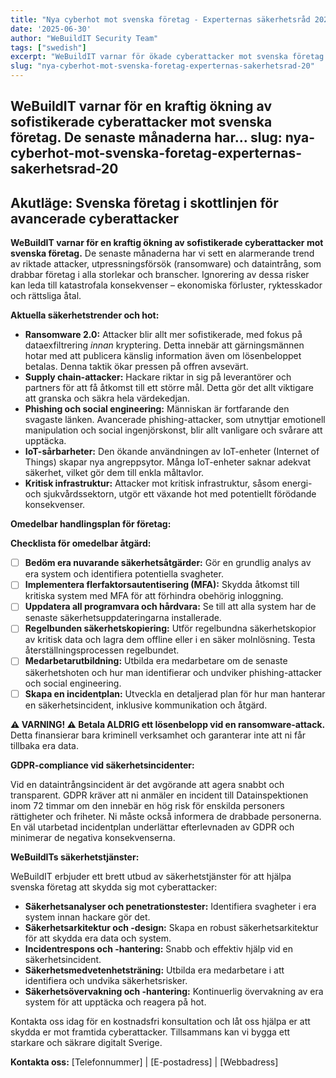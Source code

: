 ```yaml
---
title: "Nya cyberhot mot svenska företag - Experternas säkerhetsråd 2025"
date: '2025-06-30'
author: "WeBuildIT Security Team"
tags: ["swedish"]
excerpt: "WeBuildIT varnar för ökade cyberattacker mot svenska företag. De senaste månaderna har vi sett en markant ökning av ..."
slug: "nya-cyberhot-mot-svenska-foretag-experternas-sakerhetsrad-20"
---
```

  **WeBuildIT varnar för en kraftig ökning av sofistikerade cyberattacker mot
  svenska företag.**  De senaste månaderna har...
slug: nya-cyberhot-mot-svenska-foretag-experternas-sakerhetsrad-20
---
## Akutläge: Svenska företag i skottlinjen för avancerade cyberattacker

**WeBuildIT varnar för en kraftig ökning av sofistikerade cyberattacker mot svenska företag.**  De senaste månaderna har vi sett en alarmerande trend av riktade attacker, utpressningsförsök (ransomware) och dataintrång, som drabbar företag i alla storlekar och branscher.  Ignorering av dessa risker kan leda till katastrofala konsekvenser – ekonomiska förluster, ryktesskador och rättsliga åtal.

**Aktuella säkerhetstrender och hot:**

* **Ransomware 2.0:**  Attacker blir allt mer sofistikerade, med fokus på dataexfiltrering *innan* kryptering. Detta innebär att gärningsmännen hotar med att publicera känslig information även om lösenbeloppet betalas.  Denna taktik ökar pressen på offren avsevärt.
* **Supply chain-attacker:**  Hackare riktar in sig på leverantörer och partners för att få åtkomst till ett större mål. Detta gör det allt viktigare att granska och säkra hela värdekedjan.
* **Phishing och social engineering:**  Människan är fortfarande den svagaste länken.  Avancerade phishing-attacker, som utnyttjar emotionell manipulation och social ingenjörskonst, blir allt vanligare och svårare att upptäcka.
* **IoT-sårbarheter:**  Den ökande användningen av IoT-enheter (Internet of Things) skapar nya angreppsytor.  Många IoT-enheter saknar adekvat säkerhet, vilket gör dem till enkla måltavlor.
* **Kritisk infrastruktur:**  Attacker mot kritisk infrastruktur, såsom energi- och sjukvårdssektorn, utgör ett växande hot med potentiellt förödande konsekvenser.


**Omedelbar handlingsplan för företag:**

**Checklista för omedelbar åtgärd:**

* [ ] **Bedöm era nuvarande säkerhetsåtgärder:**  Gör en grundlig analys av era system och identifiera potentiella svagheter.
* [ ] **Implementera flerfaktorsautentisering (MFA):**  Skydda åtkomst till kritiska system med MFA för att förhindra obehörig inloggning.
* [ ] **Uppdatera all programvara och hårdvara:**  Se till att alla system har de senaste säkerhetsuppdateringarna installerade.
* [ ] **Regelbunden säkerhetskopiering:**  Utför regelbundna säkerhetskopior av kritisk data och lagra dem offline eller i en säker molnlösning.  Testa återställningsprocessen regelbundet.
* [ ] **Medarbetarutbildning:**  Utbilda era medarbetare om de senaste säkerhetshoten och hur man identifierar och undviker phishing-attacker och social engineering.
* [ ] **Skapa en incidentplan:**  Utveckla en detaljerad plan för hur man hanterar en säkerhetsincident, inklusive kommunikation och åtgärd.

**⚠️ VARNING! ⚠️ Betala ALDRIG ett lösenbelopp vid en ransomware-attack.** Detta finansierar bara kriminell verksamhet och garanterar inte att ni får tillbaka era data.

**GDPR-compliance vid säkerhetsincidenter:**

Vid en dataintrångsincident är det avgörande att agera snabbt och transparent. GDPR kräver att ni anmäler en incident till Datainspektionen inom 72 timmar om den innebär en hög risk för enskilda personers rättigheter och friheter.  Ni måste också informera de drabbade personerna.  En väl utarbetad incidentplan underlättar efterlevnaden av GDPR och minimerar de negativa konsekvenserna.

**WeBuildITs säkerhetstjänster:**

WeBuildIT erbjuder ett brett utbud av säkerhetstjänster för att hjälpa svenska företag att skydda sig mot cyberattacker:

* **Säkerhetsanalyser och penetrationstester:**  Identifiera svagheter i era system innan hackare gör det.
* **Säkerhetsarkitektur och -design:**  Skapa en robust säkerhetsarkitektur för att skydda era data och system.
* **Incidentrespons och -hantering:**  Snabb och effektiv hjälp vid en säkerhetsincident.
* **Säkerhetsmedvetenhetsträning:**  Utbilda era medarbetare i att identifiera och undvika säkerhetsrisker.
* **Säkerhetsövervakning och -hantering:**  Kontinuerlig övervakning av era system för att upptäcka och reagera på hot.


Kontakta oss idag för en kostnadsfri konsultation och låt oss hjälpa er att skydda er mot framtida cyberattacker.  Tillsammans kan vi bygga ett starkare och säkrare digitalt Sverige.


**Kontakta oss:** [Telefonnummer] | [E-postadress] | [Webbadress]
